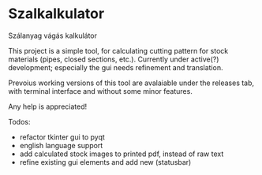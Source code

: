 # Szalkalkulator
Szálanyag vágás kalkulátor

This project is a simple tool, for calculating cutting pattern for stock materials (pipes, closed sections, etc.).
Currently under active(?) development; especially the gui needs refinement and translation.

Prevoius working versions of this tool are avalaiable under the releases tab, with terminal interface and without some minor features.

Any help is appreciated!

Todos:
- refactor tkinter gui to pyqt
- english language support
- add calculated stock images to printed pdf, instead of raw text
- refine existing gui elements and add new (statusbar)
